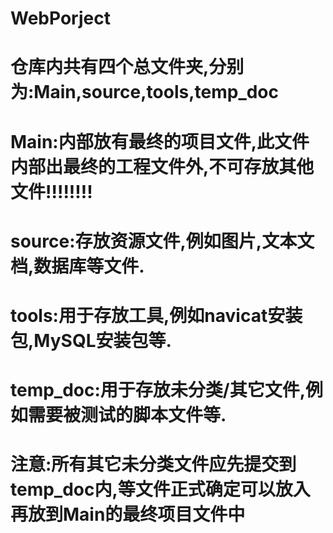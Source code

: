 # WebPorject
 # 仓库内共有四个总文件夹,分别为:Main,source,tools,temp_doc
 # Main:内部放有最终的项目文件,此文件内部出最终的工程文件外,不可存放其他文件!!!!!!!!
 # source:存放资源文件,例如图片,文本文档,数据库等文件.
 # tools:用于存放工具,例如navicat安装包,MySQL安装包等.
 # temp_doc:用于存放未分类/其它文件,例如需要被测试的脚本文件等.
 # 注意:所有其它未分类文件应先提交到temp_doc内,等文件正式确定可以放入再放到Main的最终项目文件中
